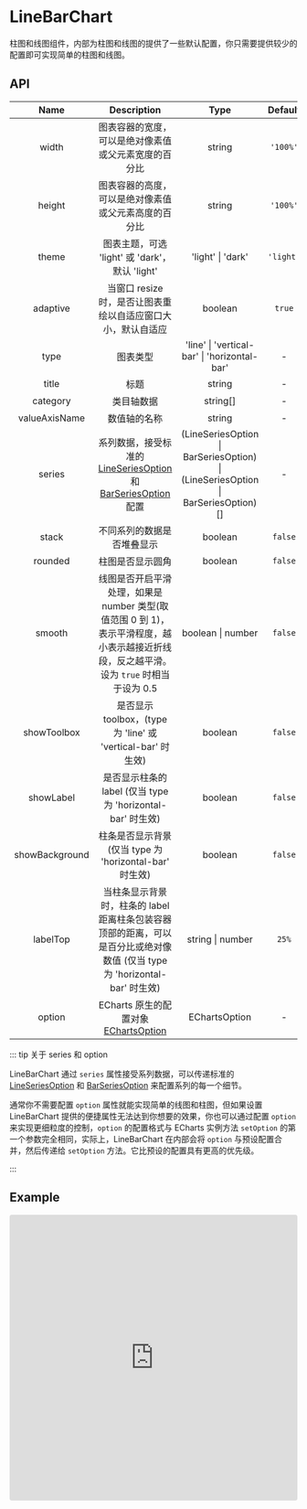 # LineBarChart

柱图和线图组件，内部为柱图和线图的提供了一些默认配置，你只需要提供较少的配置即可实现简单的柱图和线图。

## API


|    Name     |                     Description                  |         Type          |             Default              |
| :---------: | :----------------------------------------------: | :-------------------: | :------------------------------: |
|    width    | 图表容器的宽度，可以是绝对像素值或父元素宽度的百分比 | string  | `'100%'` |
|   height    | 图表容器的高度，可以是绝对像素值或父元素高度的百分比 | string  | `'100%'` |
|   theme     | 图表主题，可选 'light' 或 'dark'，默认 'light' | 'light' \| 'dark'  | `'light'` |
|  adaptive   | 当窗口 resize 时，是否让图表重绘以自适应窗口大小，默认自适应    | boolean | `true`  |
|    type     | 图表类型 |'line' \| 'vertical-bar' \| 'horizontal-bar'|  -  |
|    title    | 标题                                             |  string     |    -    |
|  category   | 类目轴数据                                        |  string[]   |    -    |
|valueAxisName| 数值轴的名称                                        |  string   |    -    |
|   series    | 系列数据，接受标准的 [LineSeriesOption](https://echarts.apache.org/zh/option.html#series-line) 和 [BarSeriesOption](https://echarts.apache.org/zh/option.html#series-bar) 配置 |  (LineSeriesOption \| BarSeriesOption) \| (LineSeriesOption \| BarSeriesOption)[] |  -  |
|    stack    | 不同系列的数据是否堆叠显示                                    |   boolean  |   `false`  |
|    rounded  | 柱图是否显示圆角                                             |   boolean  |   `false`   |
|   smooth    | 线图是否开启平滑处理，如果是 number 类型(取值范围 0 到 1)，表示平滑程度，越小表示越接近折线段，反之越平滑。设为 `true` 时相当于设为 0.5             |   boolean \| number    |   `false`  |
| showToolbox | 是否显示 toolbox，(type 为 'line' 或 'vertical-bar' 时生效) |   boolean  |  `false` |
|  showLabel  | 是否显示柱条的 label (仅当 type 为 'horizontal-bar' 时生效) |  boolean   | `false` |
| showBackground | 柱条是否显示背景 (仅当 type 为 'horizontal-bar' 时生效) |  boolean   | `false` |
| labelTop | 当柱条显示背景时，柱条的 label 距离柱条包装容器顶部的距离，可以是百分比或绝对像数值 (仅当 type 为 'horizontal-bar' 时生效) |  string \| number   | `25%` |
| option   | ECharts 原生的配置对象 [EChartsOption](https://echarts.apache.org/zh/option.html)  | EChartsOption |    -     |



::: tip 关于 series 和 option

LineBarChart 通过 `series` 属性接受系列数据，可以传递标准的 [LineSeriesOption](https://echarts.apache.org/zh/option.html#series-line) 和 [BarSeriesOption](https://echarts.apache.org/zh/option.html#series-bar) 来配置系列的每一个细节。

通常你不需要配置 `option` 属性就能实现简单的线图和柱图，但如果设置 LineBarChart 提供的便捷属性无法达到你想要的效果，你也可以通过配置 `option` 来实现更细粒度的控制，`option` 的配置格式与 ECharts 实例方法 `setOption` 的第一个参数完全相同，实际上，LineBarChart 在内部会将 `option` 与预设配置合并，然后传递给 `setOption` 方法。它比预设的配置具有更高的优先级。

:::


## Example
<iframe src="https://codesandbox.io/embed/vue-echarts-demo-pujot?fontsize=14&hidenavigation=1&initialpath=%2Fline-bar-chart&module=%2Fsrc%2Fdemo%2Fline-bar-chart-demo.vue&theme=light"
     style="width:100%; height:500px; border:0; border-radius: 4px; overflow:hidden;"
     title="vue-echarts-demo"
     allow="accelerometer; ambient-light-sensor; camera; encrypted-media; geolocation; gyroscope; hid; microphone; midi; payment; usb; vr; xr-spatial-tracking"
     sandbox="allow-forms allow-modals allow-popups allow-presentation allow-same-origin allow-scripts"
   ></iframe>
